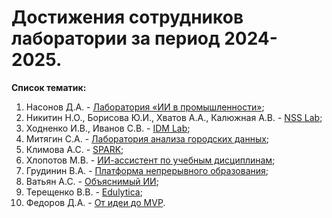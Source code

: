# Достижения сотрудников лаборатории за период 2024-2025.

**Список тематик:**
1. Насонов Д.А. - [Лаборатория «ИИ в промышленности»](/materials/2024_2025/achievements/achievements_nasonov_2024_2025.md);
2. Никитин Н.О., Борисова Ю.И., Хватов А.А., Калюжная А.В. - [NSS Lab](/materials/2024_2025/achievements/achievements_nsslab_2024_2025.md);
3. Ходненко И.В., Иванов С.В. - [IDM Lab](/materials/2024_2025/achievements/achievements_idmlab_2024_2025.md);
4. Митягин С.А. - [Лаборатория анализа городских данных](/materials/2024_2025/achievements/achievements_mityagin_2024_2025.md);
5. Климова А.С. - [SPARK](/materials/2024_2025/achievements/achievements_klimova_2024_2025.md);
5. Хлопотов М.В. - [ИИ-ассистент по учебным дисциплинам](/materials/2024_2025/achievements/achievements_khlopotov_2024_2025.md);
6. Грудинин В.А. - [Платформа непрерывного образования](/materials/2024_2025/achievements/achievements_grudinin_2024_2025.md);
7. Ватьян А.С. - [Объяснимый ИИ](/materials/2024_2025/achievements/achievements_vatian_2024_2025.md);
8. Терещенко В.В. - [Edulytica](/materials/2024_2025/achievements/achievements_tereshchenko_2024_2025.md);
9. Федоров Д.А. - [От идеи до MVP](/materials/2024_2025/achievements/achievements_fedorov_2024_2025.md).